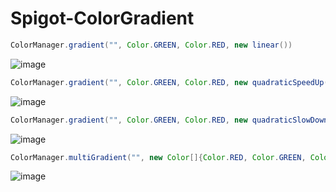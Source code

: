 # Spigot-ColorGradient

```Java
ColorManager.gradient("", Color.GREEN, Color.RED, new linear())
```
![image](https://github.com/Salziii/Spigot-ColorGradient/assets/92640531/4a356234-5804-49ce-b4bf-118937b2d82f)

```Java
ColorManager.gradient("", Color.GREEN, Color.RED, new quadraticSpeedUp())
```
![image](https://github.com/Salziii/Spigot-ColorGradient/assets/92640531/69abe764-9aee-4dad-ab97-a79f93e3c6d5)

```Java
ColorManager.gradient("", Color.GREEN, Color.RED, new quadraticSlowDown())
```
![image](https://github.com/Salziii/Spigot-ColorGradient/assets/92640531/fec07074-28f7-48d6-87d5-b4773a36a3fb)

```Java
ColorManager.multiGradient("", new Color[]{Color.RED, Color.GREEN, Color.BLUE}, null, new Interpolator[]{new linear(), new linear()})
```
![image](https://github.com/Salziii/Spigot-ColorGradient/assets/92640531/d3f14a14-5cc2-465b-ab87-e42351c09031)
